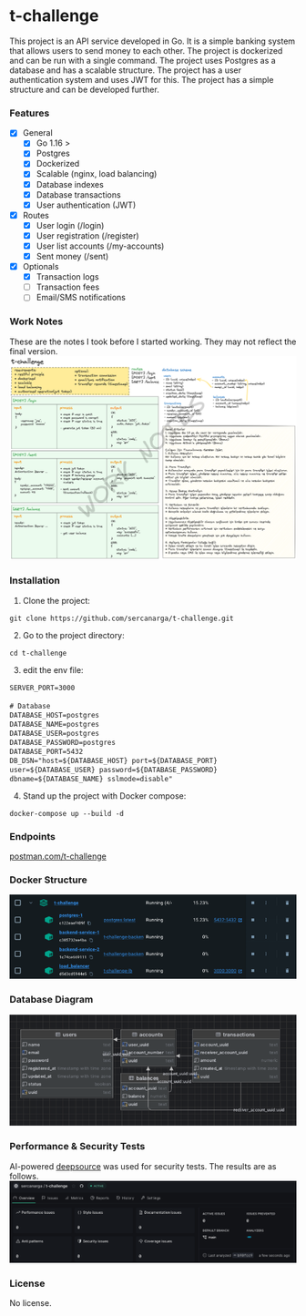# t-challenge

This project is an API service developed in Go. It is a simple banking system that allows users to send money to each other. The project is dockerized and can be run with a single command. The project uses Postgres as a database and has a scalable structure. The project has a user authentication system and uses JWT for this. The project has a simple structure and can be developed further.

### Features
- [x] General
    - [x] Go 1.16 >
    - [x] Postgres
    - [x] Dockerized
    - [x] Scalable (nginx, load balancing)
    - [x] Database indexes
    - [x] Database transactions
    - [x] User authentication (JWT)
- [x] Routes
  - [x] User login (/login)
  - [x] User registration (/register)
  - [x] User list accounts (/my-accounts)
  - [x] Sent money (/sent)

- [x] Optionals
  - [x] Transaction logs
  - [ ] Transaction fees
  - [ ] Email/SMS notifications

### Work Notes
These are the notes I took before I started working. They may not reflect the final version.
![Notes](https://github.com/sercanarga/t-challenge/blob/main/assets/notes.png?raw=true)

### Installation

1. Clone the project:
```
git clone https://github.com/sercanarga/t-challenge.git
```
2. Go to the project directory:
```
cd t-challenge
```
3. edit the env file:
```env
SERVER_PORT=3000

# Database
DATABASE_HOST=postgres
DATABASE_NAME=postgres
DATABASE_USER=postgres
DATABASE_PASSWORD=postgres
DATABASE_PORT=5432
DB_DSN="host=${DATABASE_HOST} port=${DATABASE_PORT} user=${DATABASE_USER} password=${DATABASE_PASSWORD} dbname=${DATABASE_NAME} sslmode=disable"
```
4. Stand up the project with Docker compose:
```
docker-compose up --build -d
```

### Endpoints
[postman.com/t-challenge](http://postman.com/sercanarga/workspace/t-challenge)

### Docker Structure
![Database Diagram](https://github.com/sercanarga/t-challenge/blob/main/assets/docker.png?raw=true)

### Database Diagram
![Database Diagram](https://github.com/sercanarga/t-challenge/blob/main/assets/db_scheme.png?raw=true)

### Performance & Security Tests
AI-powered [deepsource](https://deepsource.com/) was used for security tests. The results are as follows.
![test result](https://github.com/sercanarga/t-challenge/blob/main/assets/deepsource.png?raw=true)

### License
No license.